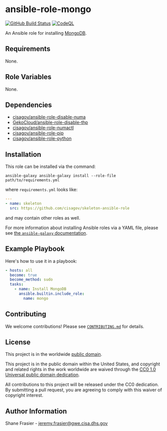 # ansible-role-mongo #

[![GitHub Build Status](https://github.com/cisagov/ansible-role-mongo/workflows/build/badge.svg)](https://github.com/cisagov/ansible-role-mongo/actions)
[![CodeQL](https://github.com/cisagov/ansible-role-mongo/workflows/CodeQL/badge.svg)](https://github.com/cisagov/ansible-role-mongo/actions/workflows/codeql-analysis.yml)

An Ansible role for installing [MongoDB](https://www.mongodb.com/).

## Requirements ##

None.

## Role Variables ##

None.

<!--
| Variable | Description | Default | Required |
|----------|-------------|---------|----------|
| optional_variable | Describe its purpose. | `default_value` | No |
| required_variable | Describe its purpose. | n/a | Yes |
-->

## Dependencies ##

- [cisagov/ansible-role-disable-numa](https://github.com/cisagov/ansible-role-disable-numa)
- [GekoCloud/ansible-role-disable-thp](https://github.com/GekoCloud/ansible-role-disable-thp)
- [cisagov/ansible-role-numactl](https://github.com/cisagov/ansible-role-numactl)
- [cisagov/ansible-role-pip](https://github.com/cisagov/ansible-role-pip)
- [cisagov/ansible-role-python](https://github.com/cisagov/ansible-role-python)

## Installation ##

This role can be installed via the command:

```console
ansible-galaxy ansible-galaxy install --role-file path/to/requirements.yml
```

where `requirements.yml` looks like:

```yaml
---
- name: skeleton
  src: https://github.com/cisagov/skeleton-ansible-role
```

and may contain other roles as well.

For more information about installing Ansible roles via a YAML file,
please see [the `ansible-galaxy`
documentation](https://docs.ansible.com/ansible/latest/galaxy/user_guide.html#installing-multiple-roles-from-a-file).

## Example Playbook ##

Here's how to use it in a playbook:

```yaml
- hosts: all
  become: true
  become_method: sudo
  tasks:
    - name: Install MongoDB
      ansible.builtin.include_role:
        name: mongo
```

## Contributing ##

We welcome contributions!  Please see [`CONTRIBUTING.md`](CONTRIBUTING.md) for
details.

## License ##

This project is in the worldwide [public domain](LICENSE).

This project is in the public domain within the United States, and
copyright and related rights in the work worldwide are waived through
the [CC0 1.0 Universal public domain
dedication](https://creativecommons.org/publicdomain/zero/1.0/).

All contributions to this project will be released under the CC0
dedication. By submitting a pull request, you are agreeing to comply
with this waiver of copyright interest.

## Author Information ##

Shane Frasier - <jeremy.frasier@gwe.cisa.dhs.gov>

